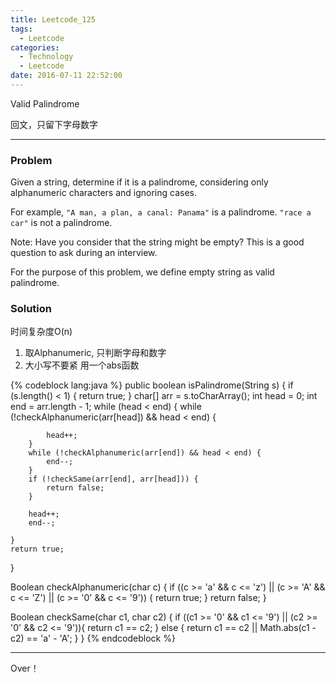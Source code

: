 ```yaml
---
title: Leetcode_125
tags:
  - Leetcode
categories:
  - Technology
  - Leetcode
date: 2016-07-11 22:52:00
---
```

Valid Palindrome

回文，只留下字母数字
<!-- more -->

***

### Problem
Given a string, determine if it is a palindrome, considering only alphanumeric characters and ignoring cases.

For example,
`"A man, a plan, a canal: Panama"` is a palindrome.
`"race a car"` is not a palindrome.

Note:
Have you consider that the string might be empty? This is a good question to ask during an interview.

For the purpose of this problem, we define empty string as valid palindrome.


### Solution 
时间复杂度O(n)

1. 取Alphanumeric, 只判断字母和数字
2. 大小写不要紧 用一个abs函数

{% codeblock lang:java  %}
public boolean isPalindrome(String s) {
    if (s.length() < 1) {
        return true;
    }
    char[] arr = s.toCharArray();
    int head = 0;
    int end = arr.length - 1;
    while (head < end) {
        while (!checkAlphanumeric(arr[head]) && head < end) {

            head++;
        }
        while (!checkAlphanumeric(arr[end]) && head < end) {
            end--;
        }
        if (!checkSame(arr[end], arr[head])) {
            return false;
        }

        head++;
        end--;

    }
    return true;
}

Boolean checkAlphanumeric(char c) {
    if ((c >= 'a' && c <= 'z') || (c >= 'A' && c <= 'Z') || (c >= '0' && c <= '9')) {
        return true;
    }
    return false;
}

Boolean checkSame(char c1, char c2) {
    if ((c1 >= '0' && c1 <= '9') || (c2 >= '0' && c2 <= '9')){
        return c1 == c2;
    } else {
        return c1 == c2 || Math.abs(c1 - c2) == 'a' - 'A';
    }
}
{% endcodeblock %}

*** 

Over！










































